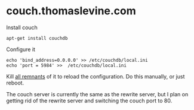 couch.thomaslevine.com
======================

Install couch

    apt-get install couchdb
    
Configure it

    echo 'bind_address=0.0.0.0' >> /etc/couchdb/local.ini
    echo 'port = 5984' >>  /etc/couchdb/local.ini

Kill [all remnants](http://serverfault.com/questions/79453/why-cant-i-access-my-couchdb-instance-externally-on-ubuntu-9-04-server)
of it to reload the configuration. Do this manually, or just reboot.

The couch server is currently the same as the rewrite server,
but I plan on getting rid of the rewrite server and switching
the couch port to 80.